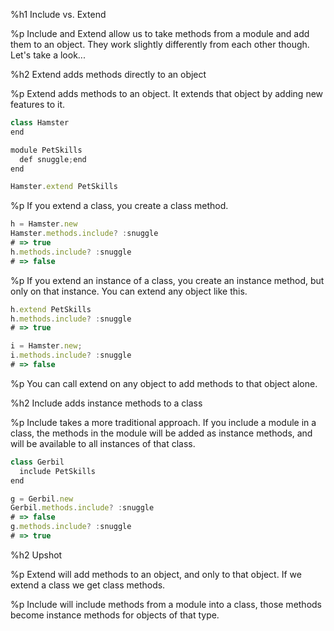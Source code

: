 %h1 Include vs. Extend

%p Include and Extend allow us to take methods from a module and add them to an object. They work slightly differently from each other though. Let's take a look...

%h2 Extend adds methods directly to an object

%p Extend adds methods to an object. It extends that object by adding new features to it.


```js
class Hamster
end

module PetSkills
  def snuggle;end
end

Hamster.extend PetSkills
```



%p If you extend a class, you create a class method.

```js
h = Hamster.new
Hamster.methods.include? :snuggle
# => true
h.methods.include? :snuggle
# => false
```



%p If you extend an instance of a class, you create an instance method, but only on that instance. You can extend any object like this.

```js
h.extend PetSkills
h.methods.include? :snuggle
# => true

i = Hamster.new;
i.methods.include? :snuggle
# => false
```



%p You can call extend on any object to add methods to that object alone.

%h2 Include adds instance methods to a class

%p Include takes a more traditional approach. If you include a module in a class, the methods in the module will be added as instance methods, and will be available to all instances of that class.

```js
class Gerbil
  include PetSkills
end

g = Gerbil.new
Gerbil.methods.include? :snuggle
# => false
g.methods.include? :snuggle
# => true
```



%h2 Upshot

%p Extend will add methods to an object, and only to that object. If we extend a class we get class methods.

%p Include will include methods from a module into a class, those methods become instance methods for objects of that type.


